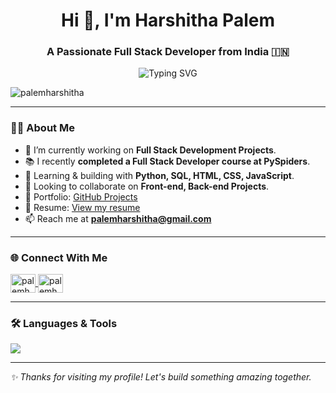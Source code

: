 <h1 align="center">Hi 👋, I'm Harshitha Palem</h1>
<h3 align="center">A Passionate Full Stack Developer from India 🇮🇳</h3>

<p align="center">
  <img src="https://readme-typing-svg.herokuapp.com?font=Fira+Code&duration=3000&pause=1000&color=F75C7E&center=true&vCenter=true&width=435&lines=Full+Stack+Developer;Python+%7C+SQL+%7C+JavaScript;Building+tech+with+purpose+%F0%9F%92%BB" alt="Typing SVG" />
</p>

<p align="left"> 
  <img src="https://komarev.com/ghpvc/?username=palemharshitha&label=Profile%20views&color=0e75b6&style=flat" alt="palemharshitha" /> 
</p>

---

### 👩‍💻 About Me

- 🔭 I’m currently working on **Full Stack Development Projects**.
- 📚 I recently **completed a Full Stack Developer course at PySpiders**.
- 🌱 Learning & building with **Python, SQL, HTML, CSS, JavaScript**.
- 🤝 Looking to collaborate on **Front-end, Back-end Projects**.
- 💼 Portfolio: [GitHub Projects](https://github.com/PalemHarshitha/My_portfolio)
- 📄 Resume: [View my resume](https://drive.google.com/file/d/1-uSUTg1R-wpWpITSFZz77BuJiQ6KWsRw/view)
- 📫 Reach me at **palemharshitha@gmail.com**

---

### 🌐 Connect With Me

<p align="left">
  <a href="https://www.linkedin.com/in/palem-harshitha-b41050229/" target="blank">
    <img align="center" src="https://raw.githubusercontent.com/rahuldkjain/github-profile-readme-generator/master/src/images/icons/Social/linked-in-alt.svg" alt="palemharshitha" height="30" width="40" />
  </a>
  <a href="https://github.com/PalemHarshitha" target="blank">
    <img align="center" src="https://cdn.jsdelivr.net/npm/simple-icons@v3/icons/github.svg" alt="palemharshitha" height="30" width="40" />
  </a>
  
</p>


---

### 🛠️ Languages & Tools

<p align="left">
  <img src="https://skillicons.dev/icons?i=html,css,js,py,django,bootstrap,mysql,github,vscode" />
</p>

---




*✨ Thanks for visiting my profile! Let's build something amazing together.* 
